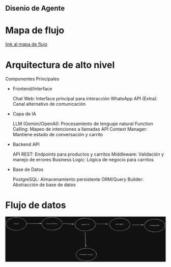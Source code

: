 ## Disenio de Agente

# Mapa de flujo

[link al mapa de flujo](https://www.mermaidchart.com/app/projects/d89ed055-e1dd-4597-a952-c53afe5a0a56/diagrams/994d0fd1-897b-488d-ae3d-1b955949f6f3/version/v0.1/edit)

# Arquitectura de alto nivel
Componentes Principales

- Frontend/Interface

    Chat Web: Interface principal para interacción
    WhatsApp API (Extra): Canal alternativo de comunicación

- Capa de IA

    LLM (Gemini/OpenAI): Procesamiento de lenguaje natural
    Function Calling: Mapeo de intenciones a llamadas API
    Context Manager: Mantiene estado de conversación y carrito

- Backend API

    API REST: Endpoints para productos y carritos
    Middleware: Validación y manejo de errores
    Business Logic: Lógica de negocio para carritos

- Base de Datos

    PostgreSQL: Almacenamiento persistente
    ORM/Query Builder: Abstracción de base de datos

# Flujo de datos

![Mi genial imagen](diagrama.png)


